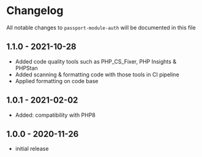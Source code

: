 # Changelog

All notable changes to `passport-module-auth` will be documented in this file

## 1.1.0 - 2021-10-28

- Added code quality tools such as PHP_CS_Fixer, PHP Insights & PHPStan
- Added scanning & formatting code with those tools in CI pipeline
- Applied formatting on code base

## 1.0.1 - 2021-02-02

- Added: compatibility with PHP8

## 1.0.0 - 2020-11-26

- initial release
